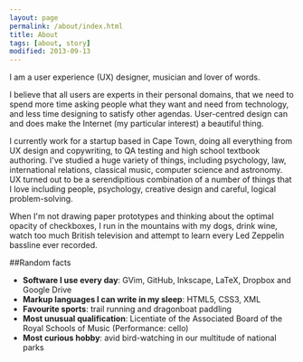 ```yaml
---
layout: page
permalink: /about/index.html
title: About
tags: [about, story]
modified: 2013-09-13
---
```


I am a user experience (UX) designer, musician and lover of words. 

I believe that all users are experts in their personal domains, that we need to spend more time asking people what they want and need from technology, and less time designing to satisfy other agendas. User-centred design can and does make the Internet (my particular interest) a beautiful thing. 

I currently work for a startup based in Cape Town, doing all everything from UX design and copywriting, to QA testing and high school textbook authoring. I've studied a huge variety of things, including psychology, law, international relations, classical music, computer science and astronomy. UX turned out to be a serendipitious combination of a number of things that I love including people, psychology, creative design and careful, logical problem-solving.

When I'm not drawing paper prototypes and thinking about the optimal opacity of checkboxes, I run in the mountains with my dogs, drink wine, watch too much British television and attempt to learn every Led Zeppelin bassline ever recorded.

##Random facts

* <b>Software I use every day</b>: GVim, GitHub, Inkscape, LaTeX, Dropbox and Google Drive
* <b>Markup languages I can write in my sleep</b>: HTML5, CSS3, XML
* <b>Favourite sports</b>: trail running and dragonboat paddling
* <b>Most unusual qualification</b>: Licentiate of the Associated Board of the Royal Schools of Music (Performance: cello)
* <b>Most curious hobby</b>: avid bird-watching in our multitude of national parks





